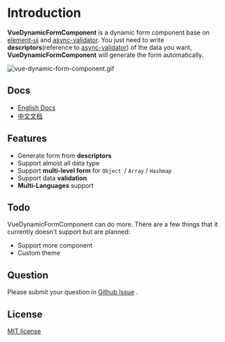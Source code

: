 # Introduction

**VueDynamicFormComponent** is a dynamic form component base on [element-ui](https://element.faas.ele.me/#/zh-CN) and [async-validator](https://github.com/yiminghe/async-validator). You just need to write **descriptors**(reference to [async-validator](https://github.com/yiminghe/async-validator)) of the data you want, **VueDynamicFormComponent** will generate the form automatically.

![vue-dynamic-form-component.gif](http://github.com/chenquincy/vue-dynamic-form-component/raw/master/public/vue-dynamic-form-component.gif)

## Docs

- [English Docs](http://vue-dynamic-form.quincychen.cn)
- [中文文档](http://vue-dynamic-form.quincychen.cn/zh/)

## Features

- Generate form from **descriptors**
- Support almost all data type
- Support **multi-level form** for `Object `/ `Array` / `Hashmap` 
- Support data **validation**
- **Multi-Languages** support

## Todo

VueDynamicFormComponent can do more. There are a few things that it currently doesn't support but are planned:

- Support more component
- Custom theme

## Question

Please submit your question in [Github Issue](https://github.com/chenquincy/vue-dynamic-form-component/issues) .

## License

[MIT license](https://tldrlegal.com/license/mit-license)


